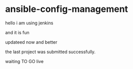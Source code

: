 # ansible-config-management

hello i am using jenkins

and it is fun

updateed now and better

the last project was submitted successfully.

waiting TO GO live


